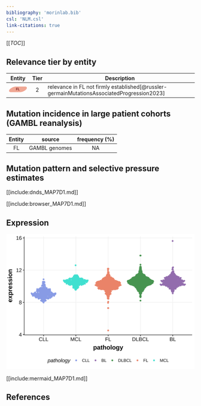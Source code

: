 ```yaml
---
bibliography: 'morinlab.bib'
csl: 'NLM.csl'
link-citations: true
---
```

[[_TOC_]]


## Relevance tier by entity

|Entity|Tier|Description                           |
|:------:|:----:|--------------------------------------|
|![FL](images/icons/FL_tier2.png)    |2   |relevance in FL not firmly established[@russler-germainMutationsAssociatedProgression2023]|

## Mutation incidence in large patient cohorts (GAMBL reanalysis)

|Entity|source       |frequency (%)|
|:------:|:-------------:|:-------------:|
|FL    |GAMBL genomes|NA           |

## Mutation pattern and selective pressure estimates

[[include:dnds_MAP7D1.md]]




[[include:browser_MAP7D1.md]]

## Expression
![](images/gene_expression/MAP7D1_by_pathology.svg)
<!-- ORIGIN: russler-germainMutationsAssociatedProgression2023a -->
<!-- FL: russler-germainMutationsAssociatedProgression2023b -->

[[include:mermaid_MAP7D1.md]]

## References

